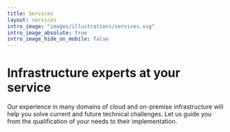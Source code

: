 ```yaml
---
title: Services
layout: services
intro_image: "images/illustrations/services.svg"
intro_image_absolute: true
intro_image_hide_on_mobile: false
---
```


# Infrastructure experts at your service
Our experience in many domains of cloud and on-premise infrastructure will help you solve current and future technical challenges. Let us guide you from the qualification of your needs to their implementation.
